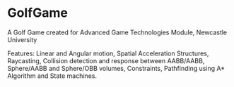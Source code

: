 # GolfGame
A Golf Game created for Advanced Game Technologies Module, Newcastle University

Features:
Linear and Angular motion, Spatial Acceleration Structures, Raycasting, Collision detection and response between AABB/AABB, Sphere/AABB and Sphere/OBB volumes, Constraints, Pathfinding using A* Algorithm and State machines.
